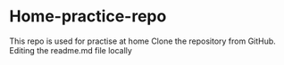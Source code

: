 # Home-practice-repo
This repo is used for practise at home 
Clone the repository from GitHub.
Editing the readme.md file locally
